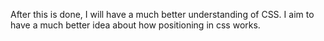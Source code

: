 After this is done, I will have a much better understanding of CSS. I aim to 
have a much better idea about how positioning in css works.
